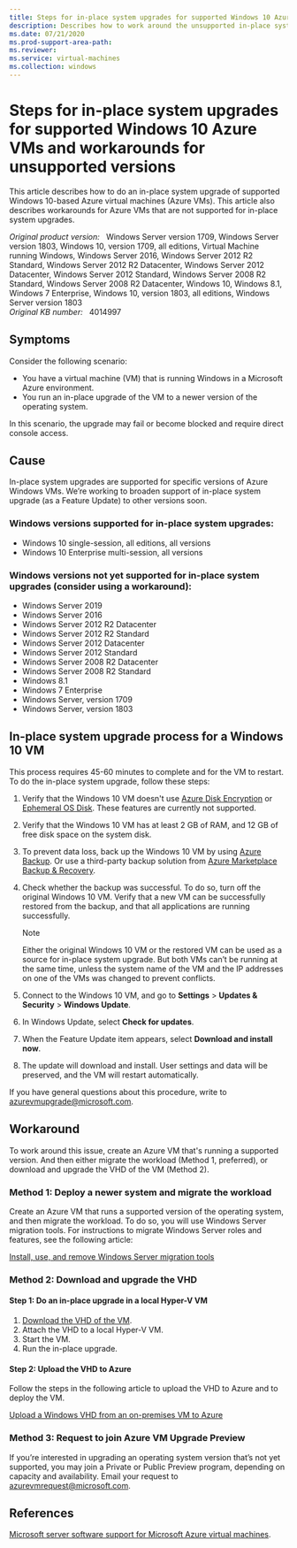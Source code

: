 ```yaml
---
title: Steps for in-place system upgrades for supported Windows 10 Azure VMs and workarounds for unsupported versions
description: Describes how to work around the unsupported in-place system upgrade on a Windows Azure VM.
ms.date: 07/21/2020
ms.prod-support-area-path: 
ms.reviewer: 
ms.service: virtual-machines
ms.collection: windows
---
```

# Steps for in-place system upgrades for supported Windows 10 Azure VMs and workarounds for unsupported versions

This article describes how to do an in-place system upgrade of supported Windows 10-based Azure virtual machines (Azure VMs). This article also describes workarounds for Azure VMs that are not supported for in-place system upgrades.

_Original product version:_ &nbsp; Windows Server version 1709, Windows Server version 1803, Windows 10, version 1709, all editions, Virtual Machine running Windows, Windows Server 2016, Windows Server 2012 R2 Standard, Windows Server 2012 R2 Datacenter, Windows Server 2012 Datacenter, Windows Server 2012 Standard, Windows Server 2008 R2 Standard, Windows Server 2008 R2 Datacenter, Windows 10, Windows 8.1, Windows 7 Enterprise, Windows 10, version 1803, all editions, Windows Server version 1803  
_Original KB number:_ &nbsp; 4014997

## Symptoms

Consider the following scenario:

- You have a virtual machine (VM) that is running Windows in a Microsoft Azure environment.
- You run an in-place upgrade of the VM to a newer version of the operating system.

 In this scenario, the upgrade may fail or become blocked and require direct console access.

## Cause

In-place system upgrades are supported for specific versions of Azure Windows VMs. We’re working to broaden support of in-place system upgrade (as a Feature Update) to other versions soon.

### Windows versions supported for in-place system upgrades:

- Windows 10 single-session, all editions, all versions
- Windows 10 Enterprise multi-session, all versions

### Windows versions not yet supported for in-place system upgrades (consider using a workaround):

- Windows Server 2019
- Windows Server 2016
- Windows Server 2012 R2 Datacenter
- Windows Server 2012 R2 Standard
- Windows Server 2012 Datacenter
- Windows Server 2012 Standard
- Windows Server 2008 R2 Datacenter
- Windows Server 2008 R2 Standard
- Windows 8.1
- Windows 7 Enterprise
- Windows Server, version 1709
- Windows Server, version 1803

## In-place system upgrade process for a Windows 10 VM

This process requires 45-60 minutes to complete and for the VM to restart. To do the in-place system upgrade, follow these steps:

1. Verify that the Windows 10 VM doesn't use [Azure Disk Encryption](https://docs.microsoft.com/azure/virtual-machines/windows/disk-encryption-overview) or [Ephemeral OS Disk](https://docs.microsoft.com/azure/virtual-machines/ephemeral-os-disks). These features are currently not supported.
2. Verify that the Windows 10 VM has at least 2 GB of RAM, and 12 GB of free disk space on the system disk.
3. To prevent data loss, back up the Windows 10 VM by using [Azure Backup](https://docs.microsoft.com/azure/backup/). Or use a third-party backup solution from [Azure Marketplace Backup & Recovery](https://azuremarketplace.microsoft.com/marketplace/apps?search=Backup%20%26%20Recovery&page=1).
4. Check whether the backup was successful. To do so, turn off the original Windows 10 VM. Verify that a new VM can be successfully restored from the backup, and that all applications are running successfully.

   > [!NOTE]
   > Either the original Windows 10 VM or the restored VM can be used as a source for in-place system upgrade. But both VMs can’t be running at the same time, unless the system name of the VM and the IP addresses on one of the VMs was changed to prevent conflicts.

5. Connect to the Windows 10 VM, and go to **Settings** > **Updates & Security** > **Windows Update**.
6. In Windows Update, select **Check for updates**.
7. When the Feature Update item appears, select **Download and install now**.
8. The update will download and install. User settings and data will be preserved, and the VM will restart automatically.

If you have general questions about this procedure, write to [azurevmupgrade@microsoft.com](mailto:azurevmupgrade@microsoft.com).

## Workaround

To work around this issue, create an Azure VM that's running a supported version. And then either migrate the workload (Method 1, preferred), or download and upgrade the VHD of the VM (Method 2).

### Method 1: Deploy a newer system and migrate the workload

 Create an Azure VM that runs a supported version of the operating system, and then migrate the workload. To do so, you will use Windows Server migration tools. For instructions to migrate Windows Server roles and features, see the following article:

[Install, use, and remove Windows Server migration tools](https://docs.microsoft.com/previous-versions/windows/it-pro/windows-server-2012-R2-and-2012/jj134202(v=ws.11)?redirectedfrom=MSDN)

### Method 2: Download and upgrade the VHD  

#### Step 1: Do an in-place upgrade in a local Hyper-V VM

1. [Download the VHD of the VM](https://docs.microsoft.com/azure/virtual-machines/windows/download-vhd).
1. Attach the VHD to a local Hyper-V VM.
1. Start the VM.
1. Run the in-place upgrade.

#### Step 2: Upload the VHD to Azure

Follow the steps in the following article to upload the VHD to Azure and to deploy the VM.

[Upload a Windows VHD from an on-premises VM to Azure](https://docs.microsoft.com/azure/virtual-machines/windows/upload-image)

### Method 3: Request to join Azure VM Upgrade Preview

If you’re interested in upgrading an operating system version that’s not yet supported, you may join a Private or Public Preview program, depending on capacity and availability. Email your request to [azurevmrequest@microsoft.com](mailto:azurevmrequest@microsoft.com).

## References

[Microsoft server software support for Microsoft Azure virtual machines](https://support.microsoft.com/help/2721672).
